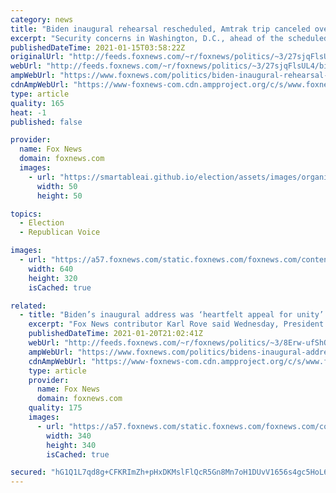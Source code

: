 ```yaml
---
category: news
title: "Biden inaugural rehearsal rescheduled, Amtrak trip canceled over security concerns: report"
excerpt: "Security concerns in Washington, D.C., ahead of the scheduled inauguration of President-elect Joe Biden have resulted in some scheduling changes, Biden’s staff said Thursday, according to a report."
publishedDateTime: 2021-01-15T03:58:22Z
originalUrl: "http://feeds.foxnews.com/~r/foxnews/politics/~3/27sjqFlsUL4/biden-inaugural-rehearsal-rescheduled-amtrak-trip-canceled-over-security-concerns-report"
webUrl: "http://feeds.foxnews.com/~r/foxnews/politics/~3/27sjqFlsUL4/biden-inaugural-rehearsal-rescheduled-amtrak-trip-canceled-over-security-concerns-report"
ampWebUrl: "https://www.foxnews.com/politics/biden-inaugural-rehearsal-rescheduled-amtrak-trip-canceled-over-security-concerns-report.amp"
cdnAmpWebUrl: "https://www-foxnews-com.cdn.ampproject.org/c/s/www.foxnews.com/politics/biden-inaugural-rehearsal-rescheduled-amtrak-trip-canceled-over-security-concerns-report.amp"
type: article
quality: 165
heat: -1
published: false

provider:
  name: Fox News
  domain: foxnews.com
  images:
    - url: "https://smartableai.github.io/election/assets/images/organizations/foxnews.com-50x50.jpg"
      width: 50
      height: 50

topics:
  - Election
  - Republican Voice

images:
  - url: "https://a57.foxnews.com/static.foxnews.com/foxnews.com/content/uploads/2021/01/640/320/monaco.jpg?ve=1&tl=1"
    width: 640
    height: 320
    isCached: true

related:
  - title: "Biden’s inaugural address was ‘heartfelt appeal for unity’: Karl Rove"
    excerpt: "Fox News contributor Karl Rove said Wednesday, President Joe Biden’s inaugural address was a “heartfelt appeal for unity.” Biden was sworn in as the 46th president of the United States and called for unity in his inaugural address amid a nation of political divide."
    publishedDateTime: 2021-01-20T21:02:41Z
    webUrl: "http://feeds.foxnews.com/~r/foxnews/politics/~3/8Erw-ufShQo/bidens-inaugural-address-heartfelt-unity-rove"
    ampWebUrl: "https://www.foxnews.com/politics/bidens-inaugural-address-heartfelt-unity-rove.amp"
    cdnAmpWebUrl: "https://www-foxnews-com.cdn.ampproject.org/c/s/www.foxnews.com/politics/bidens-inaugural-address-heartfelt-unity-rove.amp"
    type: article
    provider:
      name: Fox News
      domain: foxnews.com
    quality: 175
    images:
      - url: "https://a57.foxnews.com/static.foxnews.com/foxnews.com/content/uploads/2021/01/340/340/FOX-headshot-2-1.jpg?ve=1&tl=1"
        width: 340
        height: 340
        isCached: true

secured: "hG1Q1L7qd8g+CFKRImZh+pHxDKMslFlQcR5Gn8Mn7oH1DUvV1656s4gc5HoL6SbXHUpJLXKNqErj6TmwGRtYwP3AG4ER94myhIJhewLTySfRiO+kzdQmet+40KIvbl1IvFuU86oBqftbw7zNaULNbvI+zwfKrZLJ9gRnHFxjIR1gDgOQLeoAQPeQJ7Ph5dUHP6wMECNytW7dyksTYxfj2U7Z/a2DktOY5Robb8Nh4mIbLAZvBPFaRVFNwOkx6u5TQVtWnOinStAC14QcZjeEec/4SCy0JkYr0E3UFNZZ6n7ZcKtT6j4GQBy+jju9Xd8ZU65KWh+GVRa/r7quur1RhHy+HhR90hqzfxOk5lGILQ4=;dM+/leip8hQcB0B1o5jt9w=="
---
```



